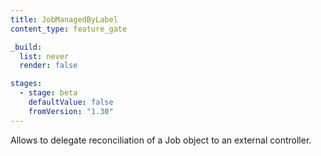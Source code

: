 ```yaml
---
title: JobManagedByLabel
content_type: feature_gate

_build:
  list: never
  render: false

stages:
  - stage: beta
    defaultValue: false
    fromVersion: "1.30"
---
```

Allows to delegate reconciliation of a Job object to an external controller.
